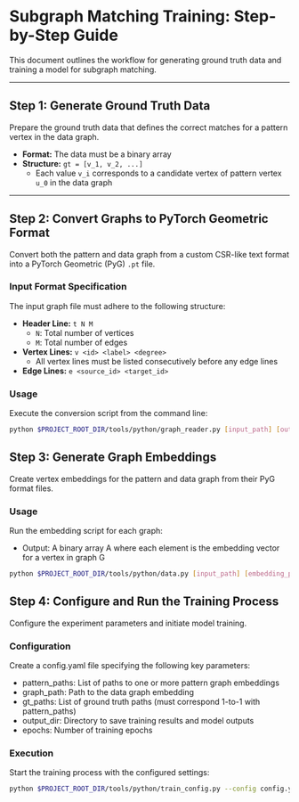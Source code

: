 # Subgraph Matching Training: Step-by-Step Guide

This document outlines the workflow for generating ground truth data and training a model for subgraph matching.

---

## Step 1: Generate Ground Truth Data

Prepare the ground truth data that defines the correct matches for a pattern vertex in the data graph.

- **Format:** The data must be a binary array
- **Structure:** `gt = [v_1, v_2, ...]`
  - Each value  `v_i` corresponds to a candidate vertex of pattern vertex `u_0` in the data graph
---

## Step 2: Convert Graphs to PyTorch Geometric Format

Convert both the pattern and data graph from a custom CSR-like text format into a PyTorch Geometric (PyG) `.pt` file.

### Input Format Specification

The input graph file must adhere to the following structure:

- **Header Line:** `t N M`
  - `N`: Total number of vertices
  - `M`: Total number of edges
- **Vertex Lines:** `v <id> <label> <degree>`
  - All vertex lines must be listed consecutively before any edge lines
- **Edge Lines:** `e <source_id> <target_id>`

### Usage

Execute the conversion script from the command line:

```bash
python $PROJECT_ROOT_DIR/tools/python/graph_reader.py [input_path] [output_path]
```

## Step 3: Generate Graph Embeddings
Create vertex embeddings for the pattern and data graph from their PyG format files.

### Usage
Run the embedding script for each graph:

* Output: A binary array A where each element is the embedding vector for a vertex in graph G

```bash
python $PROJECT_ROOT_DIR/tools/python/data.py [input_path] [embedding_path]
```

## Step 4: Configure and Run the Training Process
Configure the experiment parameters and initiate model training.

### Configuration
Create a config.yaml file specifying the following key parameters:
* pattern_paths: List of paths to one or more pattern graph embeddings
* graph_path: Path to the data graph embedding
* gt_paths: List of ground truth paths (must correspond 1-to-1 with pattern_paths)
* output_dir: Directory to save training results and model outputs
* epochs: Number of training epochs

### Execution
Start the training process with the configured settings:

```bash
python $PROJECT_ROOT_DIR/tools/python/train_config.py --config config.yaml
```